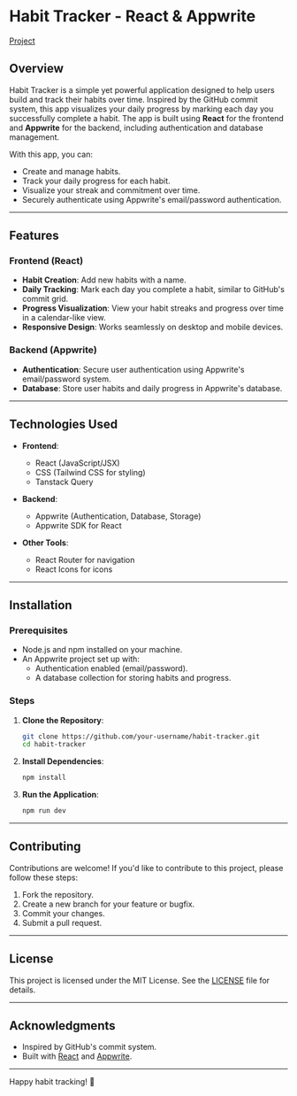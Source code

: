 # Habit Tracker - React & Appwrite
[Project](https://habit-tracker-react-appwrite.vercel.app/)
## Overview

Habit Tracker is a simple yet powerful application designed to help users build and track their habits over time. Inspired by the GitHub commit system, this app visualizes your daily progress by marking each day you successfully complete a habit. The app is built using **React** for the frontend and **Appwrite** for the backend, including authentication and database management.

With this app, you can:
- Create and manage habits.
- Track your daily progress for each habit.
- Visualize your streak and commitment over time.
- Securely authenticate using Appwrite's email/password authentication.

---

## Features

### Frontend (React)
- **Habit Creation**: Add new habits with a name.
- **Daily Tracking**: Mark each day you complete a habit, similar to GitHub's commit grid.
- **Progress Visualization**: View your habit streaks and progress over time in a calendar-like view.
- **Responsive Design**: Works seamlessly on desktop and mobile devices.

### Backend (Appwrite)
- **Authentication**: Secure user authentication using Appwrite's email/password system.
- **Database**: Store user habits and daily progress in Appwrite's database.
---


## Technologies Used

- **Frontend**:
  - React (JavaScript/JSX)
  - CSS (Tailwind CSS for styling)
  - Tanstack Query

- **Backend**:
  - Appwrite (Authentication, Database, Storage)
  - Appwrite SDK for React

- **Other Tools**:
  - React Router for navigation
  - React Icons for icons

---

## Installation

### Prerequisites
- Node.js and npm installed on your machine.
- An Appwrite project set up with:
  - Authentication enabled (email/password).
  - A database collection for storing habits and progress.

### Steps

1. **Clone the Repository**:
   ```bash
   git clone https://github.com/your-username/habit-tracker.git
   cd habit-tracker
   ```

2. **Install Dependencies**:
   ```bash
   npm install
   ```
5. **Run the Application**:
   ```bash
   npm run dev
   ```
---

## Contributing

Contributions are welcome! If you'd like to contribute to this project, please follow these steps:

1. Fork the repository.
2. Create a new branch for your feature or bugfix.
3. Commit your changes.
4. Submit a pull request.

---

## License

This project is licensed under the MIT License. See the [LICENSE](LICENSE) file for details.

---

## Acknowledgments

- Inspired by GitHub's commit system.
- Built with [React](https://reactjs.org/) and [Appwrite](https://appwrite.io/).

---

Happy habit tracking! 🚀
